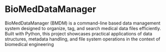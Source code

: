 # BioMedDataManager
BioMedDataManager (BMDM) is a command-line based data management system designed to organize, tag, and search medical data files efficiently. Built with Python, this project showcases practical applications of data structures, metadata handling, and file system operations in the context of biomedical engineering
